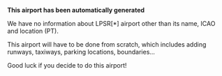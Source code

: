 **This airport has been automatically generated**

We have no information about LPSR[*] airport other than its name, ICAO and location (PT).

This airport will have to be done from scratch, which includes adding runways, taxiways, parking locations, boundaries...

Good luck if you decide to do this airport!